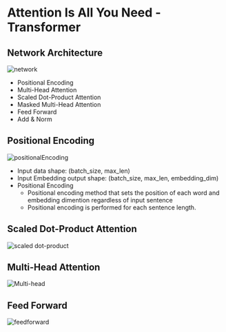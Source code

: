 # Attention Is All You Need - Transformer

## Network Architecture
![network](https://user-images.githubusercontent.com/22078438/58095633-6c4eca00-7c0e-11e9-81c0-5895af56c566.PNG)
- Positional Encoding
- Multi-Head Attention
- Scaled Dot-Product Attention
- Masked Multi-Head Attention
- Feed Forward
- Add & Norm

## Positional Encoding
![positionalEncoding](https://user-images.githubusercontent.com/22078438/58095960-feef6900-7c0e-11e9-8f31-082dec0ee4ec.PNG)

- Input data shape: (batch_size, max_len)
- Input Embedding output shape: (batch_size, max_len, embedding_dim)
- Positional Encoding
  - Positional encoding method that sets the position of each word and embedding dimention regardless of input sentence
  - Positional encoding is performed for each sentence length.

## Scaled Dot-Product Attention
![scaled dot-product](https://user-images.githubusercontent.com/22078438/58099380-796fb700-7c16-11e9-9910-3cd7542ca1ad.PNG)

## Multi-Head Attention
![Multi-head](https://user-images.githubusercontent.com/22078438/58099407-855b7900-7c16-11e9-812d-9a699662d91f.PNG)

## Feed Forward
![feedforward](https://user-images.githubusercontent.com/22078438/58099419-8be9f080-7c16-11e9-828e-f015ae3ee575.PNG)
